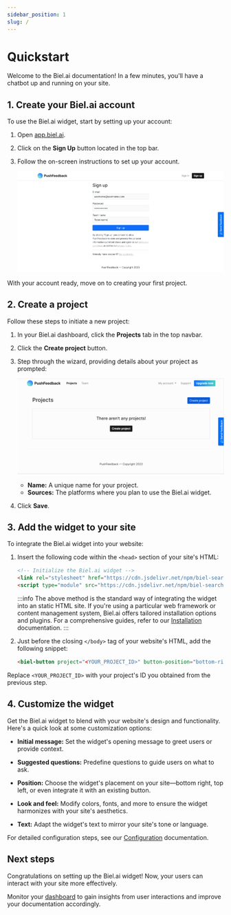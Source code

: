 ```yaml
---
sidebar_position: 1
slug: /
---
```


# Quickstart

Welcome to the Biel.ai documentation! In a few minutes, you'll have a chatbot up and running on your site.

## 1. Create your Biel.ai account

To use the Biel.ai widget, start by setting up your account:

1. Open [app.biel.ai](https://app.biel.ai).
2. Click on the **Sign Up** button located in the top bar.
3. Follow the on-screen instructions to set up your account.

    ![Create account](./images/create-account.png)

With your account ready, move on to creating your first project.

## 2. Create a project

Follow these steps to initiate a new project:

1. In your Biel.ai dashboard, click the **Projects** tab in the top navbar.
2. Click the **Create project** button.
3. Step through the wizard, providing details about your project as prompted:

    ![Create project](./images/create-project.gif)

    * **Name:** A unique name for your project.
    * **Sources:** The platforms where you plan to use the Biel.ai widget.

4. Click **Save**.

## 3. Add the widget to your site

To integrate the Biel.ai widget into your website:

1. Insert the following code within the `<head>` section of your site's HTML:

    ```html
    <!-- Initialize the Biel.ai widget -->
    <link rel="stylesheet" href="https://cdn.jsdelivr.net/npm/biel-search/dist/biel-search/biel-search.css">
    <script type="module" src="https://cdn.jsdelivr.net/npm/biel-search/dist/biel-search/biel-search.esm.js"></script>
    ```

    :::info
    The above method is the standard way of integrating the widget into an static HTML site. If you're using a particular web framework or content management system, Biel.ai offers tailored installation options and plugins. For a comprehensive guides, refer to our [Installation](/category/installation) documentation.
    :::

1. Just before the closing `</body>` tag of your website's HTML, add the following snippet:

    ```html
    <biel-button project="<YOUR_PROJECT_ID>" button-position="bottom-right" modal-position="bottom-right" button-style="dark">ASK AI</biel-button>
    ```

Replace `<YOUR_PROJECT_ID>` with your project's ID you obtained from the previous step.

## 4. Customize the widget

Get the Biel.ai widget to blend with your website's design and functionality. Here's a quick look at some customization options:

* **Initial message:** Set the widget's opening message to greet users or provide context.

* **Suggested questions:** Predefine questions to guide users on what to ask.

* **Position:** Choose the widget's placement on your site—bottom right, top left, or even integrate it with an existing button.

* **Look and feel:** Modify colors, fonts, and more to ensure the widget harmonizes with your site's aesthetics.

* **Text:** Adapt the widget's text to mirror your site's tone or language.

For detailed configuration steps, see our [Configuration](/category/configuration) documentation.

## Next steps

Congratulations on setting up the Biel.ai widget! Now, your users can interact with your site more effectively.

Monitor your [dashboard](https://apps.biel-search.com) to gain insights from user interactions and improve your documentation accordingly.

